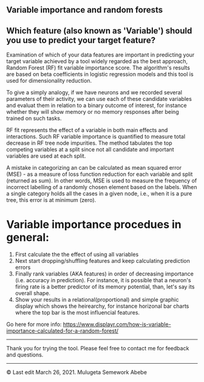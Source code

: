  ## Variable importance and random forests 

## Which feature (also known as 'Variable') should you use to predict your target feature?

Examination of which of your data features are important in predicting your target variable achieved by a tool widely regarded as the best approach, Random Forest (RF) 
fit variable importance score. The algorithm's results are based on beta coefficients in logistic regression models and this tool is used for
dimensionality reduction. 

To give a simply analogy, if we have neurons and we recorded several parameters of their activity, we can use each of these 
candidate variables and evaluat them in relation to a binary outcome of interest, for instance whether they will 
show memory or no memory responses after being trained on such tasks. 

RF fit represents the effect of a variable in both main effects and interactions. Such RF variable 
importance is quantified to measure total decrease in RF tree node impurities. The method tabulates the 
top competing variables at a split since not all candidate and important variables are used at each split.
 
A mistake in categorizing an can be calculated as mean squared error (MSE) - as a measure of loss 
function reduction for each variable and split (returned as sum). In other words, MSE is used to measure 
the frequency of incorrect labelling of a randomly chosen element based on the labels. When a single 
category holds all the cases in a given node, i.e., when it is a pure tree, this error is at minimum (zero).


# Variable importance procedues in general:


1. First calculate the the effect of using all variables
2. Next start dropping/shuffling features and keep calculating prediction errors
3. Finally rank variables (AKA features) in order of decreasing importance (i.e. accuracy in prediction). For instance, it is possible that a neuron's firing rate is a better predictor of its memory potential, than, let's say its overall shape.
4. Show your results in a relational(proportional) and simple graphic display which shows the heirearchy, for instance horizonal bar charts where the top bar is the most influencial features. 

 
Go here for more info: https://www.displayr.com/how-is-variable-importance-calculated-for-a-random-forest/
<p> </p>
<hr>
Thank you for trying the tool. Please feel free to contact me for feedback and questions.
<hr>
<p> </p>

©  Last edit March 26, 2021. Mulugeta Semework Abebe

